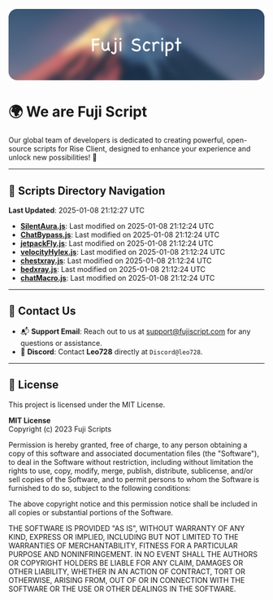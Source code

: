 ![Banner](.github/b.webp)

# 🌍 **We are Fuji Script**

Our global team of developers is dedicated to creating powerful, open-source scripts for Rise Client, designed to enhance your experience and unlock new possibilities! 🌟

---
<!-- SCRIPTS_NAVIGATION_START -->
## 📂 **Scripts Directory Navigation**

**Last Updated**: 2025-01-08 21:12:27 UTC

- **[SilentAura.js](scripts/SilentAura.js)**: Last modified on 2025-01-08 21:12:24 UTC
- **[ChatBypass.js](scripts/ChatBypass.js)**: Last modified on 2025-01-08 21:12:24 UTC
- **[jetpackFly.js](scripts/jetpackFly.js)**: Last modified on 2025-01-08 21:12:24 UTC
- **[velocityHylex.js](scripts/velocityHylex.js)**: Last modified on 2025-01-08 21:12:24 UTC
- **[chestxray.js](scripts/chestxray.js)**: Last modified on 2025-01-08 21:12:24 UTC
- **[bedxray.js](scripts/bedxray.js)**: Last modified on 2025-01-08 21:12:24 UTC
- **[chatMacro.js](scripts/chatMacro.js)**: Last modified on 2025-01-08 21:12:24 UTC

<!-- SCRIPTS_NAVIGATION_END -->

---

## 💬 **Contact Us**  
- 📬 **Support Email**: Reach out to us at [support@fujiscript.com](mailto:support@fujiscript.com) for any questions or assistance.  
- 💬 **Discord**: Contact **Leo728** directly at `Discord@leo728`.

---

## 📜 **License**

This project is licensed under the MIT License.  

**MIT License**  
Copyright (c) 2023 Fuji Scripts  

Permission is hereby granted, free of charge, to any person obtaining a copy of this software and associated documentation files (the "Software"), to deal in the Software without restriction, including without limitation the rights to use, copy, modify, merge, publish, distribute, sublicense, and/or sell copies of the Software, and to permit persons to whom the Software is furnished to do so, subject to the following conditions:  

The above copyright notice and this permission notice shall be included in all copies or substantial portions of the Software.  

THE SOFTWARE IS PROVIDED "AS IS", WITHOUT WARRANTY OF ANY KIND, EXPRESS OR IMPLIED, INCLUDING BUT NOT LIMITED TO THE WARRANTIES OF MERCHANTABILITY, FITNESS FOR A PARTICULAR PURPOSE AND NONINFRINGEMENT. IN NO EVENT SHALL THE AUTHORS OR COPYRIGHT HOLDERS BE LIABLE FOR ANY CLAIM, DAMAGES OR OTHER LIABILITY, WHETHER IN AN ACTION OF CONTRACT, TORT OR OTHERWISE, ARISING FROM, OUT OF OR IN CONNECTION WITH THE SOFTWARE OR THE USE OR OTHER DEALINGS IN THE SOFTWARE.  
